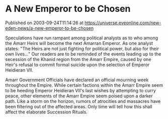 # A New Emperor to be Chosen
Published on 2003-09-24T11:14:26 at https://universe.eveonline.com/new-eden-news/a-new-emperor-to-be-chosen

Speculations have run rampant among political analysts as to who among the Amarr Heirs will become the next Amarran Emperor. As one analyst states: "The Heirs are not just fighting for political power, but also for their own lives..." Our readers are to be reminded of the events leading up to the secession of the Khanid region from the Amarr Empire, caused by one Heir's refusal to commit formal suicide upon the selection of Emperor Heidieran VII. 

Amarr Government Officials have declared an official mourning week throughout the Empire. While certain factions within the Amarr Empire seem to be heeding Emperor Heidieran VII's last wishes by attempting to curry peace, other elements of the Amarr Empire seem poised upon a darker path. Like a storm on the horizon, rumors of atrocities and massacres have been filtering out of the affected areas. Only time will tell how this shall affect the elaborate Succession Rituals.
